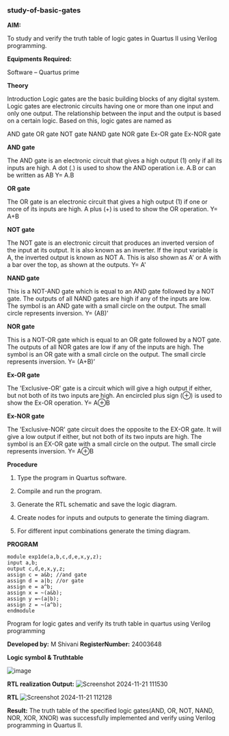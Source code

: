 ### study-of-basic-gates

**AIM:** 

To study and verify the truth table of logic gates in Quartus II using Verilog programming.

**Equipments Required:**

Software – Quartus prime 

**Theory**

Introduction Logic gates are the basic building blocks of any digital system. Logic gates are electronic circuits having one or more than one input and only one output. The relationship between the input and the output is based on a certain logic. Based on this, logic gates are named as

AND gate OR gate NOT gate NAND gate NOR gate Ex-OR gate Ex-NOR gate

**AND gate**

The AND gate is an electronic circuit that gives a high output (1) only if all its inputs are high. A dot (.) is used to show the AND operation i.e. A.B or can be written as AB
Y= A.B

**OR gate** 

The OR gate is an electronic circuit that gives a high output (1) if one or more of its inputs are high. A plus (+) is used to show the OR operation.
Y= A+B

**NOT gate**

The NOT gate is an electronic circuit that produces an inverted version of the input at its output. It is also known as an inverter. If the input variable is A, the inverted output is known as NOT A. This is also shown as A' or A with a bar over the top, as shown at the outputs.
Y= A'

**NAND gate**

This is a NOT-AND gate which is equal to an AND gate followed by a NOT gate. The outputs of all NAND gates are high if any of the inputs are low. The symbol is an AND gate with a small circle on the output. The small circle represents inversion.
Y= (AB)’

**NOR gate**

This is a NOT-OR gate which is equal to an OR gate followed by a NOT gate. The outputs of all NOR gates are low if any of the inputs are high. The symbol is an OR gate with a small circle on the output. The small circle represents inversion.
Y= (A+B)’

**Ex-OR gate**

The 'Exclusive-OR' gate is a circuit which will give a high output if either, but not both of its two inputs are high. An encircled plus sign (⊕) is used to show the Ex-OR operation.
Y= A⊕B

**Ex-NOR gate**

The 'Exclusive-NOR' gate circuit does the opposite to the EX-OR gate. It will give a low output if either, but not both of its two inputs are high. The symbol is an EX-OR gate with a small circle on the output. The small circle represents inversion.
Y= A⊕B

**Procedure** 

1.	Type the program in Quartus software.

2.	Compile and run the program.

3.	Generate the RTL schematic and save the logic diagram.

4.	Create nodes for inputs and outputs to generate the timing diagram.

5.	For different input combinations generate the timing diagram.


**PROGRAM**
```
module exp1de(a,b,c,d,e,x,y,z);
input a,b;
output c,d,e,x,y,z;
assign c = a&b; //and gate
assign d = a|b; //or gate
assign e = a^b; 
assign x = ~(a&b);
assign y =~(a|b);
assign z = ~(a^b);
endmodule
```
Program for logic gates and verify its truth table in quartus using Verilog programming

 **Developed by:** M Shivani
 **RegisterNumber:** 24003648
 
**Logic symbol & Truthtable**

![image](https://github.com/user-attachments/assets/b5961ae3-cca4-44b0-b9ce-5843ed23d881)



**RTL realization Output:** 
![Screenshot 2024-11-21 111530](https://github.com/user-attachments/assets/b458c162-ae48-48a8-bc54-32fc62cd22bc)


**RTL**
![Screenshot 2024-11-21 112128](https://github.com/user-attachments/assets/0a609e04-dc64-4eaf-a520-ac38b7b29f05)


**Result:**
The truth table of the specified logic gates(AND, OR, NOT, NAND, NOR, XOR, XNOR) was successfully implemented and verify using Verilog programming in Quartus II.


